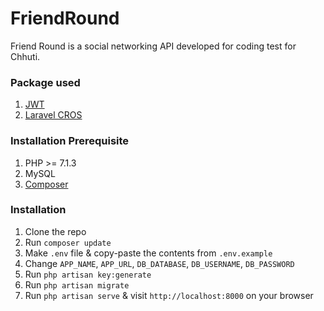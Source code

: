 # FriendRound
Friend Round is a social networking API developed for coding test for Chhuti.

### Package used
1. [JWT](https://github.com/tymondesigns/jwt-auth)
2. [Laravel CROS](https://github.com/barryvdh/laravel-cors)

### Installation Prerequisite
1. PHP >= 7.1.3
2. MySQL
3. [Composer](https://getcomposer.org)

### Installation
1. Clone the repo
2. Run `composer update`
3. Make `.env` file & copy-paste the contents from `.env.example`
4. Change `APP_NAME`, `APP_URL`, `DB_DATABASE`, `DB_USERNAME`, `DB_PASSWORD`
5. Run `php artisan key:generate`
6. Run `php artisan migrate`
7. Run `php artisan serve` & visit `http://localhost:8000` on your browser
